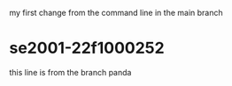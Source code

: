 my first change from the command line in the main branch
# se2001-22f1000252
this line is from the branch panda
